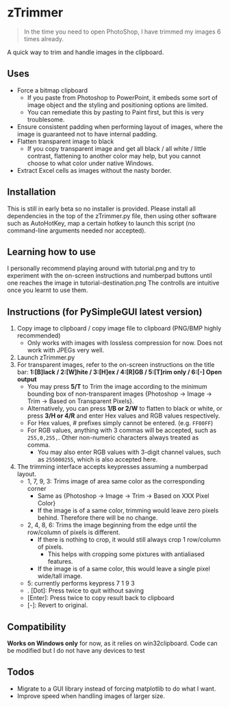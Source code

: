 # zTrimmer

> In the time you need to open PhotoShop, I have trimmed my images 6 times already. 

A quick way to trim and handle images in the clipboard. 

## Uses

- Force a bitmap clipboard 
  - If you paste from Photoshop to PowerPoint, it embeds some sort of image object and the styling and positioning options are limited.
  - You can remediate this by pasting to Paint first, but this is very troublesome. 
- Ensure consistent padding when performing layout of images, where the image is guaranteed not to have internal padding. 
- Flatten transparent image to black
  - If you copy transparent image and get all black / all white / little contrast, flattening to another color may help, but you cannot choose to what color under native Windows.
- Extract Excel cells as images without the nasty border. 

## Installation

This is still in early beta so no installer is provided. Please install all dependencies in the top of the zTrimmer.py file, then using other software such as AutoHotKey, map a certain hotkey to launch this script (no command-line arguments needed nor accepted). 

## Learning how to use

I personally recommend playing around with tutorial.png and try to experiment with the on-screen instructions and numberpad buttons until one reaches the image in tutorial-destination.png
The controlls are intuitive once you learnt to use them. 

## Instructions (for PySimpleGUI latest version)

1. Copy image to clipboard / copy image file to clipboard (PNG/BMP highly recommended)
   - Only works with images with lossless compression for now. Does not work with JPEGs very well. 
2. Launch zTrimmer.py
3. For transparent images, refer to the on-screen instructions on the title bar: **1:[B]lack / 2:[W]hite / 3:[H]ex / 4:[R]GB / 5:[T]rim only / 6:[-] Open output**
   - You may press **5/T** to Trim the image according to the minimum bounding box of non-transparent images {Photoshop -> Image -> Trim -> Based on Transparent Pixels}. 
   - Alternatively, you can press **1/B or 2/W** to flatten to black or white, or press **3/H or 4/R** and enter Hex values and RGB values respectively. 
   - For Hex values, # prefixes simply cannot be entered. (e.g. ```FF00FF```)
   - For RGB values, anything with 3 commas will be accepted, such as ```255,0,255,```. Other non-numeric characters always treated as comma. 
     - You may also enter RGB values with 3-digit channel values, such as ```255000255```, which is also accepted here. 
4. The trimming interface accepts keypresses assuming a numberpad layout. 
   - 1, 7, 9, 3: Trims image of area same color as the corresponding corner
     - Same as {Photoshop -> Image -> Trim -> Based on XXX Pixel Color}
     - If the image is of a same color, trimming would leave zero pixels behind. Therefore there will be no change. 
   - 2, 4, 8, 6: Trims the image beginning from the edge until the row/column of pixels is different. 
     - If there is nothing to crop, it would still always crop 1 row/column of pixels. 
       - This helps with cropping some pixtures with antialiased features. 
     - If the image is of a same color, this would leave a single pixel wide/tall image. 
   - 5: currently performs keypress 7 1 9 3
   - . [Dot]: Press twice to quit without saving
   - [Enter]: Press twice to copy result back to clipboard
   - [-]: Revert to original. 
   

 

## Compatibility 

**Works on Windows only** for now, as it relies on win32clipboard. Code can be modified but I do not have any devices to test

## Todos

- Migrate to a GUI library instead of forcing matplotlib to do what I want. 
- Improve speed when handling images of larger size. 
